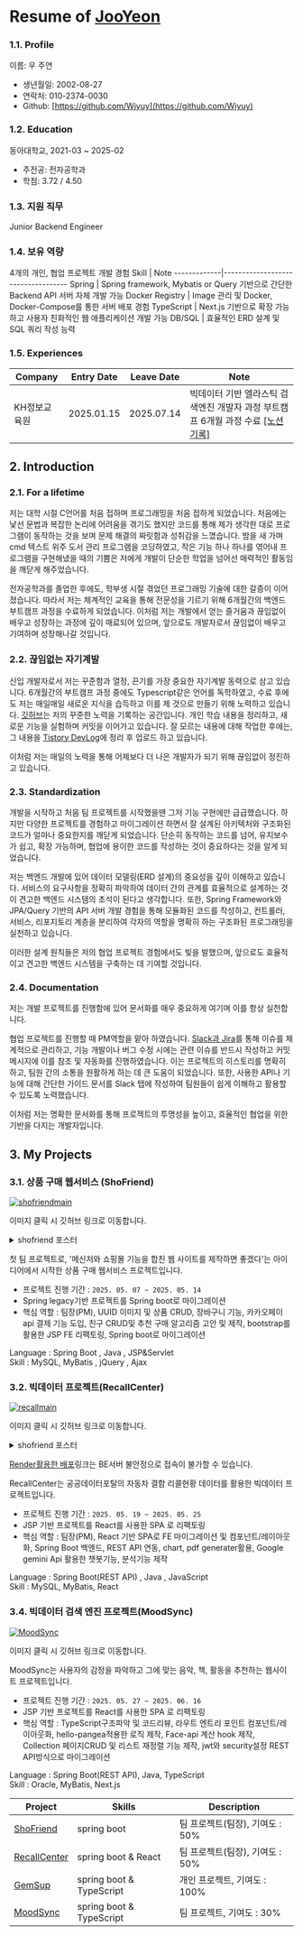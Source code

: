 # Resume of [JooYeon](https://github.com/Wjyuy)
> 

### 1.1. Profile
이름: 우 주연

  - 생년월일: 2002-08-27
  - 연락처: 010-2374-0030
  - Github: [https://github.com/Wjyuy](https://github.com/Wjyuy)

### 1.2. Education
동아대학교, 2021-03 ~ 2025-02

  - 주전공: 전자공학과
  - 학점: 3.72 / 4.50

### 1.3. 지원 직무
Junior Backend Engineer

### 1.4. 보유 역량
4개의 개인, 협업 프로젝트 개발 경험 
Skill        | Note
-------------|-----------------------------------
Spring          | Spring framework, Mybatis or Query 기반으로 간단한 Backend API 서버 자체 개발 가능
Docker Registry      |  Image 관리 및 Docker, Docker-Compose를 통한 서버 배포 경험
TypeScript | Next.js 기반으로 확장 가능하고 사용자 친화적인 웹 애플리케이션 개발 가능
DB/SQL       | 효율적인 ERD 설계 및 SQL 쿼리 작성 능력

### 1.5. Experiences

Company | Entry Date | Leave Date | Note
--------|------------|------------|-------
KH정보교육원 | 2025.01.15 | 2025.07.14 | 빅데이터 기반 엘라스틱 검색엔진 개발자 과정 부트캠프 6개월 과정 수료 [[노션기록]](https://bottlenose-broker-f2a.notion.site/KH-2025-01-15-2025-07-10-17ca4c822156809eb3acdd4f06c81792?pvs=74)


## 2. Introduction
### 2.1. For a lifetime
저는 대학 시절 C언어를 처음 접하며 프로그래밍을 처음 접하게 되었습니다. 처음에는 낯선 문법과 복잡한 논리에 어려움을 겪기도 했지만 코드를 통해 제가 생각한 대로 프로그램이 동작하는 것을 보며 문제 해결의 짜릿함과 성취감을 느꼈습니다. 밤을 새 가며 cmd 텍스트 위주 도서 관리 프로그램을 코딩하였고, 작은 기능 하나 하나를 엮어내 프로그램을 구현해냈을 때의 기쁨은 저에게 개발이 단순한 학업을 넘어선 매력적인 활동임을 깨닫게 해주었습니다.

전자공학과를 졸업한 후에도, 학부생 시절 겪었던 프로그래밍 기술에 대한 갈증이 이어졌습니다. 따라서 저는 체계적인 교육을 통해 전문성을 기르기 위해 6개월간의 백엔드 부트캠프 과정을 수료하게 되었습니다. 이처럼 저는 개발에서 얻는 즐거움과 끊임없이 배우고 성장하는 과정에 깊이 매료되어 있으며, 앞으로도 개발자로서 끊임없이 배우고 기여하며 성장해나갈 것입니다.


### 2.2. 끊임없는 자기계발
신입 개발자로서 저는 꾸준함과 열정, 끈기를 가장 중요한 자기계발 동력으로 삼고 있습니다. 6개월간의 부트캠프 과정 중에도 Typescript같은 언어를 독학하였고, 수료 후에도 저는 매일매일 새로운 지식을 습득하고 이를 제 것으로 만들기 위해 노력하고 있습니다.
[깃허브](https://github.com/Wjyuy)는 저의 꾸준한 노력을 기록하는 공간입니다. 개인 학습 내용을 정리하고, 새로운 기능을 실험하며 커밋을 이어가고 있습니다. 잘 모르는 내용에 대해 작업한 후에는, 그 내용을 [Tistory DevLog](https://dnwndus.tistory.com/)에 정리 후 업로드 하고 있습니다. 

이처럼 저는 매일의 노력을 통해 어제보다 더 나은 개발자가 되기 위해 끊임없이 정진하고 있습니다.

### 2.3. Standardization
개발을 시작하고 처음 팀 프로젝트를 시작했을땐 그저 기능 구현에만 급급했습니다. 하지만 다양한 프로젝트를 경험하고 마이그레이션 하면서 잘 설계된 아키텍처와 구조화된 코드가 얼마나 중요한지를 깨닫게 되었습니다. 단순히 동작하는 코드를 넘어, 유지보수가 쉽고, 확장 가능하며, 협업에 용이한 코드를 작성하는 것이 중요하다는 것을 알게 되었습니다.

저는 백엔드 개발에 있어 데이터 모델링(ERD 설계)의 중요성을 깊이 이해하고 있습니다. 서비스의 요구사항을 정확히 파악하여 데이터 간의 관계를 효율적으로 설계하는 것이 견고한 백엔드 시스템의 초석이 된다고 생각합니다. 또한, Spring Framework와 JPA/Query 기반의 API 서버 개발 경험을 통해 모듈화된 코드를 작성하고, 컨트롤러, 서비스, 리포지토리 계층을 분리하여 각자의 역할을 명확히 하는 구조화된 프로그래밍을 실천하고 있습니다.

이러한 설계 원칙들은 저의 협업 프로젝트 경험에서도 빛을 발했으며, 앞으로도 효율적이고 견고한 백엔드 시스템을 구축하는 데 기여할 것입니다.

### 2.4. Documentation
저는 개발 프로젝트를 진행함에 있어 문서화를 매우 중요하게 여기며 이를 항상 실천합니다.

협업 프로젝트를 진행할 때 PM역할을 맡아 하였습니다. [Slack과 Jira](https://github.com/Wjyuy/Recall_Final?tab=readme-ov-file#%ED%98%91%EC%97%85%ED%88%B4-%EC%9E%90%EB%8F%99%ED%99%94-%ED%99%9C%EC%9A%A9)를 통해 이슈를 체계적으로 관리하고, 기능 개발이나 버그 수정 시에는 관련 이슈를 반드시 작성하고 커밋 메시지에 이를 참조 및 자동화를 진행하였습니다. 이는 프로젝트의 히스토리를 명확히 하고, 팀원 간의 소통을 원활하게 하는 데 큰 도움이 되었습니다. 또한, 사용한 API나 기능에 대해 간단한 가이드 문서를 Slack 탭에 작성하여 팀원들이 쉽게 이해하고 활용할 수 있도록 노력했습니다.

이처럼 저는 명확한 문서화를 통해 프로젝트의 투명성을 높이고, 효율적인 협업을 위한 기반을 다지는 개발자입니다.



## 3. My Projects
### 3.1. 상품 구매 웹서비스 (ShoFriend)

[![shofriendmain](./lib/shofriendmain.png)](https://github.com/Wjyuy/Shofriend_boot)

<p>이미지 클릭 시 깃허브 링크로 이동합니다.</p>

<details>
<summary>shofriend 포스터</summary>

![shofrinedposter](./lib/shofrinedposter.PNG)
</details>

<p>첫 팀 프로젝트로, '메신저와 쇼핑몰 기능을 합친 웹 사이트를 제작하면 좋겠다'는 아이디어에서 시작한 상품 구매 웹서비스 프로젝트입니다.</p>

- 프로젝트 진행 기간 : `2025. 05. 07 ~ 2025. 05. 14`
- Spring legacy기반 프로젝트를 Spring boot로 마이그레이션
- 핵심 역할 : 팀장(PM), UUID 이미지 및 상품 CRUD, 장바구니 기능, 카카오페이 api 결제 기능 도입, 친구 CRUD및 추천 구매 알고리즘 고안 및 제작, bootstrap를 활용한 JSP FE 리팩토링, Spring boot로 마이그레이션

Language : Spring Boot , Java , JSP&Servlet<br>
Skill : MySQL, MyBatis , jQuery , Ajax 

### 3.2. 빅데이터 프로젝트(RecallCenter)
[![recallmain](./lib/recallmain.png)](https://github.com/Wjyuy/Recall_Final)

<p>이미지 클릭 시 깃허브 링크로 이동합니다.</p>

<details>
<summary>shofriend 포스터</summary>

![recallposter](./lib/recallposter.png)
</details>

[Render활용한 배포](https://recall-final-front.onrender.com/)링크는 BE서버 불안정으로 접속이 불가할 수 있습니다.

<p>RecallCenter는 공공데이터포탈의 자동차 결함 리콜현황 데이터를 활용한 빅데이터 프로젝트입니다. </p>

- 프로젝트 진행 기간 : `2025. 05. 19 ~ 2025. 05. 25`
- JSP 기반 프로젝트를 React를 사용한 SPA 로 리팩토링
- 핵심 역할 : 팀장(PM), React 기반 SPA로 FE 마이그레이션 및 컴포넌트/레이아웃화, Spring Boot 백엔드, REST API 연동, chart, pdf generater활용, Google gemini Api 활용한 챗봇기능, 분석기능 제작

Language : Spring Boot(REST API) , Java , JavaScript <br>
Skill : MySQL, MyBatis, React


### 3.4. 빅데이터 검색 엔진 프로젝트(MoodSync)

[![MoodSync](./lib/moodsyncmain.png)](https://github.com/Wjyuy/MoodSync)

<p>이미지 클릭 시 깃허브 링크로 이동합니다.</p>

<p>MoodSync는 사용자의 감정을 파악하고 그에 맞는 음악, 책, 활동을 추천하는 웹사이트 프로젝트입니다.</p>

- 프로젝트 진행 기간 : `2025. 05. 27 ~ 2025. 06. 16`
- JSP 기반 프로젝트를 React를 사용한 SPA 로 리팩토링
- 핵심 역할 : TypeScript구조파악 및 코드리뷰, 라우트 엔트리 포인트 컴포넌트/레이아웃화, hello-pangea적용한 로직 제작, Face-api 계산 hook 제작, Collection 페이지CRUD 및 리스트 재정렬 기능 제작, jwt와 security설정 REST API방식으로 마이그레이션

Language : Spring Boot(REST API), Java, TypeScript <br>
Skill : Oracle, MyBatis, Next.js


Project            | Skills           | Description
-------------------|------------------|-----------------------------
[ShoFriend](https://github.com/Wjyuy/Shofriend_boot) | spring boot | 팀 프로젝트(팀장), 기여도 : 50% 
[RecallCenter](https://github.com/Wjyuy/Recall_Final) | spring boot & React | 팀 프로젝트(팀장), 기여도 : 50% 
[GemSup](https://github.com/Wjyuy/docker_PJ) | spring boot & TypeScript | 개인 프로젝트, 기여도 : 100% 
[MoodSync](https://github.com/Wjyuy/MoodSync) | spring boot & TypeScript | 팀 프로젝트, 기여도 : 30% 

